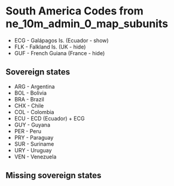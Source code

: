 # South America Codes from ne_10m_admin_0_map_subunits

- ECG - Galápagos Is. (Ecuador - show)
- FLK - Falkland Is. (UK - hide)
- GUF - French Guiana (France - hide)

## Sovereign states

- ARG - Argentina
- BOL - Bolivia
- BRA - Brazil
- CHX - Chile
- COL - Colombia
- ECU - ECD (Ecuador) + ECG
- GUY - Guyana
- PER - Peru
- PRY - Paraguay
- SUR - Suriname
- URY - Uruguay
- VEN - Venezuela

## Missing sovereign states

